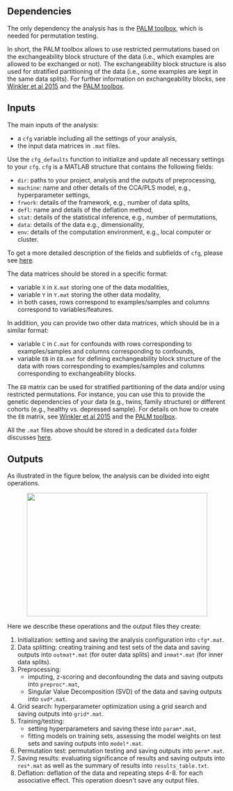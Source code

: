 ## Dependencies

The only dependency the analysis has is the [PALM toolbox](https://fsl.fmrib.ox.ac.uk/fsl/fslwiki/PALM), which is needed for permutation testing.

In short, the PALM toolbox allows to use restricted permutations based on the exchangeability block structure of the data (i.e., which examples are allowed to be exchanged or not). The exchangeability block structure is also used for stratified partitioning of the data (i.e., some examples are kept in the same data splits). For further information on exchangeability blocks, see [Winkler et al 2015](https://doi.org/10.1016/j.neuroimage.2015.05.092) and the [PALM toolbox](https://fsl.fmrib.ox.ac.uk/fsl/fslwiki/PALM). 

## Inputs

The main inputs of the analysis:

- a `cfg` variable including all the settings of your analysis,
- the input data matrices in `.mat` files.

Use the `cfg_defaults` function to initialize and update all necessary settings to your `cfg`. `cfg` is a MATLAB structure that contains the following fields:

- `dir`: paths to your project, analysis and the outputs of preprocessing,
- `machine`: name and other details of the CCA/PLS model, e.g., hyperparameter settings,
- `frwork`: details of the framework, e.g., number of data splits,
- `defl`: name and details of the deflation method,
- `stat`: details of the statistical inference, e.g., number of permutations,
- `data`: details of the data e.g., dimensionality,
- `env`: details of the computation environment, e.g., local computer or cluster.

To get a more detailed description of the fields and subfields of `cfg`, please see [here](../cfg).

The data matrices should be stored in a specific format:

- variable `X` in `X.mat` storing one of the data modalities,
- variable `Y` in `Y.mat` storing the other data modality,
- in both cases, rows correspond to examples/samples and columns correspond to variables/features.

In addition, you can provide two other data matrices, which should be in a similar format:

- variable `C` in `C.mat` for confounds with  rows corresponding to examples/samples and columns corresponding to confounds,
- variable `EB` in `EB.mat` for defining exchangeability block structure of the data with rows corresponding to examples/samples and columns corresponding to exchangeability blocks.

The `EB` matrix can be used for stratified partitioning of the data and/or using restricted permutations. For instance, you can use this to provide the genetic dependencies of your data (e.g., twins, family structure) or different cohorts (e.g., healthy vs. depressed sample). For details on how to create the `ÈB` matrix, see [Winkler et al 2015](https://doi.org/10.1016/j.neuroimage.2015.05.092) and the [PALM toolbox](https://fsl.fmrib.ox.ac.uk/fsl/fslwiki/PALM).

All the `.mat` files above should be stored in a dedicated `data` folder discusses [here](../getting_started/#overview).

## Outputs

As illustrated in the figure below, the analysis can be divided into eight operations.

<p align="center">
   <img src="../figures/flowchart.png" width="415" height="284">
</p>

Here we describe these operations and the output files they create:

1. Initialization: setting and saving the analysis configuration into `cfg*.mat`.
2. Data splitting: creating training and test sets of the data and saving outputs into `outmat*.mat` (for outer data splits) and `inmat*.mat` (for inner data splits).
3. Preprocessing:
    - imputing, z-scoring and deconfounding the data and saving outputs into `preproc*.mat`,
    - Singular Value Decomposition (SVD) of the data and saving outputs into `svd*.mat`.  
4. Grid search: hyperparameter optimization using a grid search and saving outputs into `grid*.mat`.
5. Training/testing:
    - setting hyperparameters and saving these into `param*.mat`,
    - fitting models on training sets, assessing the model weights on test sets and saving outputs into `model*.mat`.
6. Permutation test: permutation testing and saving outputs into `perm*.mat`.
7. Saving results: evaluating significance of results and saving outputs into `res*.mat` as well as the summary of results into `results_table.txt`.
8. Deflation: deflation of the data and repeating steps 4-8. for each associative effect. This operation doesn't save any output files.


